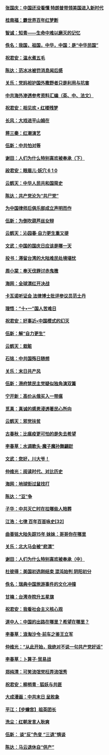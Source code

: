 #### [张国庆：中国还没看懂 特朗普带领美国进入新时代](../pages/nsc993/n10764224.md?t=10062052) 

#### [桂南福：霸世界百年红梦断](../pages/nsc993/n10762380.md?t=10062052) 

#### [智诚：知青——生命中难以磨灭的记忆](../pages/nsc993/n10762372.md?t=10062052) 

#### [佚名：我国，祖国，中华，中国：是“中华民国”](../pages/nsc993/n10762366.md?t=10062052) 

#### [祝君安：温水煮五毛](../pages/nsc993/n10762362.md?t=10062052) 

#### [陈达：范冰冰被罚消息闻后感](../pages/nsc993/n10760142.md?t=10062052) 

#### [关乐：党妈袒护国外撒野者只是利用与坑害](../pages/nsc993/n10760019.md?t=10062052) 

#### [中共海外渗透参考资料汇编（英、中、法文）](../pages/nsc993/n10756055.md?t=10062052) 

#### [祝君安：相见欢  •  红楼残梦](../pages/nsc993/n10757542.md?t=10062052) 

#### [长风：大戏进平山姆在](../pages/nsc993/n10757155.md?t=10062052) 

#### [蒋三秦：红潮演艺](../pages/nsc993/n10756736.md?t=10062052) 

#### [伍新：中共怕对等](../pages/nsc993/n10754812.md?t=10062052) 

#### [谢田：人们为什么特别喜欢被奉承（下）](../pages/nsc993/n10755072.md?t=10062052) 

#### [祋君安：眼眉儿‧妖穴 6 1 0](../pages/nsc993/n10754802.md?t=10062052) 

#### [云鹤天：中华人民共和国简史](../pages/nsc993/n10753546.md?t=10062052) 

#### [陈达：共产党沦为“共尸党”](../pages/nsc993/n10753506.md?t=10062052) 

#### [为中国律师后俱乐部成立声明而作](../pages/nsc993/n10753359.md?t=10062052) 

#### [伍新：为倒吹葫芦丝女辩](../pages/nsc993/n10753300.md?t=10062052) 

#### [云鹤天：沁园春‧自力更生重又提](../pages/nsc993/n10752681.md?t=10062052) 

#### [文武：中国的国庆日应该是哪一天](../pages/nsc993/n10752564.md?t=10062052) 

#### [投书：滞留台湾的大陆难民处境堪忧](../pages/nsc993/n10751122.md?t=10062052) 

#### [周小棠：奉天伐罪讨赤鬼檄](../pages/nsc993/n10749279.md?t=10062052) 

#### [海网：全球漂红开决战](../pages/nsc993/n10747774.md?t=10062052) 

#### [卡瓦诺听证会 法律博士批评参议员范士丹](../pages/nsc993/n10748504.md?t=10062052) 

#### [理悟：“十•一”国人苦难日](../pages/nsc993/n10747763.md?t=10062052) 

#### [祝君安：好事近•中国模式的幻灭](../pages/nsc993/n10747755.md?t=10062052) 

#### [伍新：解“自力更生”](../pages/nsc993/n10747744.md?t=10062052) 

#### [云鹤天：栽赃](../pages/nsc993/n10747735.md?t=10062052) 

#### [石铭：中共国殇日随想](../pages/nsc993/n10747202.md?t=10062052) 

#### [关乐：末日共产风](../pages/nsc993/n10745398.md?t=10062052) 

#### [伍新：港府禁民主党疑似独角演双簧](../pages/nsc993/n10745393.md?t=10062052) 

#### [宁开新：高价从俄买入一带瘟](../pages/nsc993/n10745381.md?t=10062052) 

#### [觅真：真诚的感恩浸透著民心所向](../pages/nsc993/n10746220.md?t=10062052) 

#### [云鹤天：邪党扶贫](../pages/nsc993/n10745370.md?t=10062052) 

#### [古春秋：比瘟疫更可怕的是失去希望](../pages/nsc993/n10745352.md?t=10062052) 

#### [李春草：水调歌头‧魔子魔孙舞翩跹](../pages/nsc993/n10744963.md?t=10062052) 

#### [文武：您好，川大爷！](../pages/nsc993/n10739572.md?t=10062052) 

#### [仲维光：阅读时代、对比历史](../pages/nsc993/n10744494.md?t=10062052) 

#### [海网：地球街过鼠找打](../pages/nsc993/n10741404.md?t=10062052) 

#### [陈达：“豆”争](../pages/nsc993/n10741375.md?t=10062052) 

#### [子华：中共灭亡时在拉哪些人陪葬](../pages/nsc993/n10741320.md?t=10062052) 

#### [江浩：七律 百年百首咏史[32]](../pages/nsc993/n10741179.md?t=10062052) 

#### [曲善铭大陆失踪15年 妹妹：哥哥你在哪里](../pages/nsc993/n10738770.md?t=10062052) 

#### [关乐：北大马会被“悲漂”](../pages/nsc993/n10739482.md?t=10062052) 

#### [谢田：人们为什么特别喜欢被奉承（中）](../pages/nsc993/n10736705.md?t=10062052) 

#### [杜彼得：美国初选刚结束 混沌始判 阴阳初分](../pages/nsc993/n10734882.md?t=10062052) 

#### [佚名：瑞典中国旅游事件的文化冲撞](../pages/nsc993/n10731914.md?t=10062052) 

#### [甘楠：台湾寺院升五星旗](../pages/nsc993/n10731868.md?t=10062052) 

#### [祝君安：我看社会主义核心观](../pages/nsc993/n10731861.md?t=10062052) 

#### [道中人：中国的出路在哪里？希望在哪里？](../pages/nsc993/n10730399.md?t=10062052) 

#### [李春草：浪淘沙令‧前车之鉴王立军](../pages/nsc993/n10730200.md?t=10062052) 

#### [仲维光：“从此开始，我绝对不说一句共产党好话”](../pages/nsc993/n10722208.md?t=10062052) 

#### [李春草：卜算子·贸易战](../pages/nsc993/n10726893.md?t=10062052) 

#### [郑纯清：可笑流氓党枉弄流氓秀](../pages/nsc993/n10726849.md?t=10062052) 

#### [祝君安：柳梢青 · 狐妖与共匪](../pages/nsc993/n10726825.md?t=10062052) 

#### [大成漫画：中共末日 呈败象](../pages/nsc993/n10726516.md?t=10062052) 

#### [平江：【步蟾宫】祖英团长](../pages/nsc993/n10724876.md?t=10062052) 

#### [洗尘：红朝发言人耿爽](../pages/nsc993/n10724862.md?t=10062052) 

#### [伍新： 谈“反”色变 “三退”惧谈](../pages/nsc993/n10724842.md?t=10062052) 

#### [陈达：马云退休自“供产”](../pages/nsc993/n10723027.md?t=10062052) 


